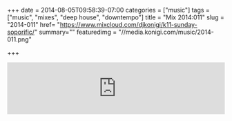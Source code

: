 +++
date = 2014-08-05T09:58:39-07:00
categories = ["music"]
tags = ["music", "mixes", "deep house", "downtempo"]
title = "Mix 2014:011"
slug = "2014-011"
href= "https://www.mixcloud.com/djkonigi/k11-sunday-soporific/"
summary=""
featuredimg = "//media.konigi.com/music/2014-011.png"

+++

<div class="mix"><div class="embed" >
<iframe width="100%" height="120" src="https://www.mixcloud.com/widget/iframe/?hide_cover=1&light=1&feed=%2Fdjkonigi%2Fk11-sunday-soporific%2F" frameborder="0" ></iframe>
</div></div>
